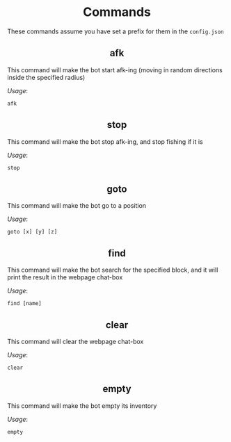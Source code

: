 <h1 align="center">Commands</h1>

These commands assume you have set a prefix for them in the `config.json`

<h2 align="center">afk</h2>

This command will make the bot start afk-ing (moving in random directions inside the specified radius)

*Usage*:

`afk`

<h2 align="center">stop</h2>

This command will make the bot stop afk-ing, and stop fishing if it is

*Usage*:

`stop`

<h2 align="center">goto</h2>

This command will make the bot go to a position

*Usage*:

`goto [x] [y] [z]`

<h2 align="center">find</h2>

This command will make the bot search for the specified block, and it will print the result in the webpage chat-box

*Usage*:

`find [name]`

<h2 align="center">clear</h2>

This command will clear the webpage chat-box

*Usage*:

`clear`

<h2 align="center">empty</h2>

This command will make the bot empty its inventory

*Usage*:

`empty`